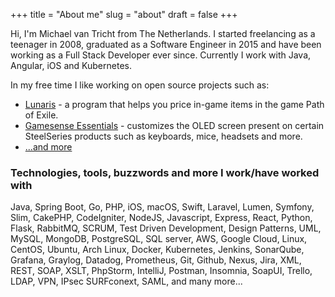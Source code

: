 +++
title = "About me"
slug = "about"
draft = false
+++

Hi, I'm Michael van Tricht from The Netherlands. I started freelancing as a teenager in 2008, graduated as a Software Engineer in 2015 and have been working as a Full Stack Developer ever since. Currently I work with Java, Angular, iOS and Kubernetes.

In my free time I like working on open source projects such as:

- [Lunaris](https://github.com/mtricht/lunaris) - a program that helps you price in-game items in the game Path of Exile.
- [Gamesense Essentials](https://github.com/mtricht/gamesense-essentials) - customizes the OLED screen present on certain SteelSeries products such as keyboards, mice, headsets and more.
- [...and more](https://github.com/mtricht)

### Technologies, tools, buzzwords and more I work/have worked with
 Java, Spring Boot, Go, PHP, iOS, macOS, Swift, Laravel, Lumen, Symfony, Slim, CakePHP, CodeIgniter, NodeJS, Javascript, Express, React, 
 Python, Flask, RabbitMQ, SCRUM, Test Driven Development, Design Patterns, UML, MySQL, MongoDB, PostgreSQL, SQL server, AWS, Google Cloud, 
 Linux, CentOS, Ubuntu, Arch Linux, Docker, Kubernetes, Jenkins, SonarQube, Grafana, Graylog, Datadog, Prometheus, Git, Github, 
 Nexus, Jira, XML, REST, SOAP, XSLT, PhpStorm, IntelliJ, Postman, Insomnia, SoapUI, Trello, LDAP, VPN, IPsec
 SURFconext, SAML, and many more...
